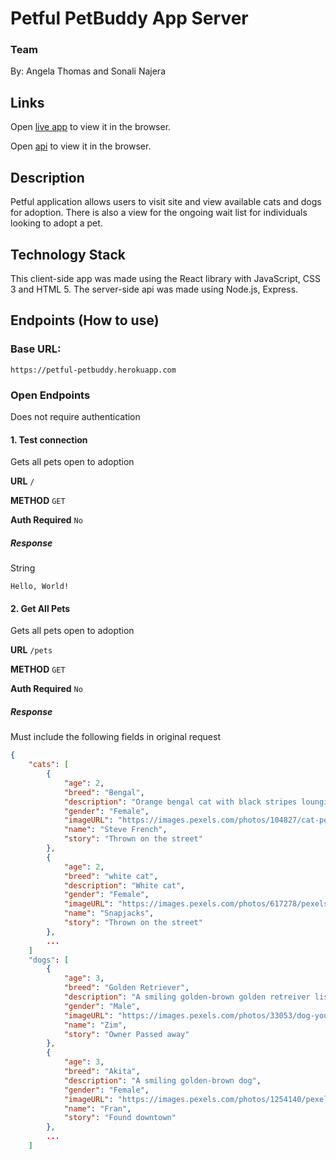 # Petful PetBuddy App Server 

### Team
By: Angela Thomas and Sonali Najera

## Links

Open [live app](https://petful-client-six.vercel.app/about) to view it in the browser.

Open [api](https://petful-petbuddy.herokuapp.com/) to view it in the browser.

## Description 
Petful application allows users to visit site and view available cats and dogs for adoption. There is also a view for the ongoing wait list for individuals looking to adopt a pet. 

## Technology Stack
This client-side app was made using the React library with JavaScript, CSS 3 and HTML 5. 
The server-side api was made using Node.js, Express. 

## Endpoints (How to use)

### Base URL: 

```
https://petful-petbuddy.herokuapp.com
```

### Open Endpoints
Does not require authentication

#### 1. Test connection
Gets all pets open to adoption 

**URL** `/`

**METHOD** `GET`

**Auth Required** `No`

##### Response
String

``` 
Hello, World!
```

#### 2. Get All Pets 
Gets all pets open to adoption 

**URL** `/pets`

**METHOD** `GET`

**Auth Required** `No`

##### Response 
Must include the following fields in original request 

``` json
{
    "cats": [
        {
            "age": 2,
            "breed": "Bengal",
            "description": "Orange bengal cat with black stripes lounging on concrete.",
            "gender": "Female",
            "imageURL": "https://images.pexels.com/photos/104827/cat-pet-animal-domestic-104827.jpeg?auto=compress&cs=tinysrgb&dpr=1&w=500",
            "name": "Steve French",
            "story": "Thrown on the street"
        },
        {
            "age": 2,
            "breed": "white cat",
            "description": "White cat",
            "gender": "Female",
            "imageURL": "https://images.pexels.com/photos/617278/pexels-photo-617278.jpeg?auto=compress&cs=tinysrgb&dpr=1&w=500",
            "name": "Snapjacks",
            "story": "Thrown on the street"
        }, 
        ...
    ]
    "dogs": [
        {
            "age": 3,
            "breed": "Golden Retriever",
            "description": "A smiling golden-brown golden retreiver listening to music.",
            "gender": "Male",
            "imageURL": "https://images.pexels.com/photos/33053/dog-young-dog-small-dog-maltese.jpg?auto=compress&cs=tinysrgb&dpr=1&w=500",
            "name": "Zim",
            "story": "Owner Passed away"
        },
        {
            "age": 3,
            "breed": "Akita",
            "description": "A smiling golden-brown dog",
            "gender": "Female",
            "imageURL": "https://images.pexels.com/photos/1254140/pexels-photo-1254140.jpeg?auto=compress&cs=tinysrgb&dpr=1&w=500",
            "name": "Fran",
            "story": "Found downtown"
        },
        ...
    ]
```
